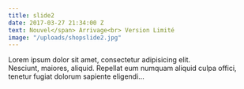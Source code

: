 ```yaml
---
title: slide2
date: 2017-03-27 21:34:00 Z
text: Nouvel</span> Arrivage<br> Version Limité
image: "/uploads/shopslide2.jpg"
---
```


Lorem ipsum dolor sit amet, consectetur adipisicing elit. <br> Nesciunt, maiores, aliquid. Repellat eum numquam aliquid culpa offici, <br> tenetur fugiat dolorum sapiente eligendi...